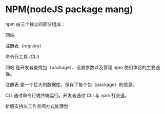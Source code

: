 
# NPM(nodeJS package mang)

npm 由三个独立的部分组成：

网站

注册表（registry）

命令行工具 (CLI)

网站 是开发者查找包（package）、设置参数以及管理 npm
使用体验的主要途径。

注册表 是一个巨大的数据库，保存了每个包（package）的信息。

CLI 通过命令行或终端运行。开发者通过 CLI 与 npm 打交道。

新版支持以工作空间方式处理包
